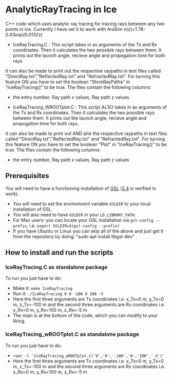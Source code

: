 # AnalyticRayTracing in Ice
C++ code which uses analytic ray tracing for tracing rays between any two points in ice. Currently I have set it to work with AraSim n(z)=1.78-0.43*exp(0.0132*z)

- IceRayTracing.C : This script takes in as arguments of the Tx and Rx coordinates. Then it calculates the two possible rays between them. It prints out the launch angle, recieve angle and propogation time for both rays. 

It can also be made to print out the respective raypaths in text files called "DirectRay.txt","ReflectedRay.txt" and "RefractedRay.txt". For turning this feature ON you have to set the boolean "StoreRayPaths" in "IceRayTracing()" to be true. The files contain the following columns:

  - the entry number, Ray path x values, Ray path z values

- IceRayTracing_WROOTplot.C : This script ALSO takes in as arguments of the Tx and Rx coordinates. Then it calculates the two possible rays between them. It prints out the launch angle, recieve angle and propogation time for both rays.

It can also be made to print out AND plot the respective raypaths in text files called "DirectRay.txt","ReflectedRay.txt" and "RefractedRay.txt". For turning this feature ON you have to set the boolean "Plot" in "IceRayTracing()" to be true. The files contain the following columns:

  - the entry number, Ray path x values, Ray path z values

## Prerequisites
You will need to have a functioning installation of [GSL](https://www.gnu.org/software/gsl/) ([2.4](https://ftp.gnu.org/gnu/gsl/gsl-2.4.tar.gz) is verified to work).
- You will need to set the enviromnent variable `GSLDIR` to your local installation of GSL.
- You will also need to have `GSLDIR` in your `LD_LIBRARY_PATH`.
- For Mac users: you can locate your GSL installation via `gsl-config --prefix`, i.e. `export GSLDIR=$(gsl-config --prefix)`
- If you have Ubuntu or Linux you can skip all of the above and just get it from the repository by doing: "sudo apt install libgsl-dev"

## How to install and run the scripts

### IceRayTracing.C as standalone package
To run you just have to do:
- Make it: `make IceRayTracing`
- Run it: `./IceRayTracing 0 0 -100 0 100 -5`
- Here the first three arguments are Tx coordinates i.e. x_Tx=0 m, y_Tx=0 m, z_Tx=-100 m  and the second three arguments are Rx coordinates i.e. x_Rx=0 m, y_Rx=100 m, z_Rx=-5 m 
- The main is at the bottom of the code, which you can modify to your liking.

### IceRayTracing_wROOTplot.C as standalone package
To run you just have to do:
- `root -l 'IceRayTracing_wROOTplot.C('0','0','-100','0','100','-5')'`
- Here the first three arguments are Tx coordinates i.e. x_Tx=0 m, y_Tx=0 m, z_Tx=-100 m  and the second three arguments are Rx coordinates i.e. x_Rx=0 m, y_Rx=100 m, z_Rx=-5 m 